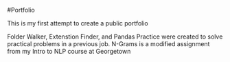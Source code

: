 #Portfolio

This is my first attempt to create a public portfolio

Folder Walker, Extenstion Finder, and Pandas Practice were created to solve practical problems in a previous job. N-Grams is a modified assignment from my Intro to NLP course at Georgetown

